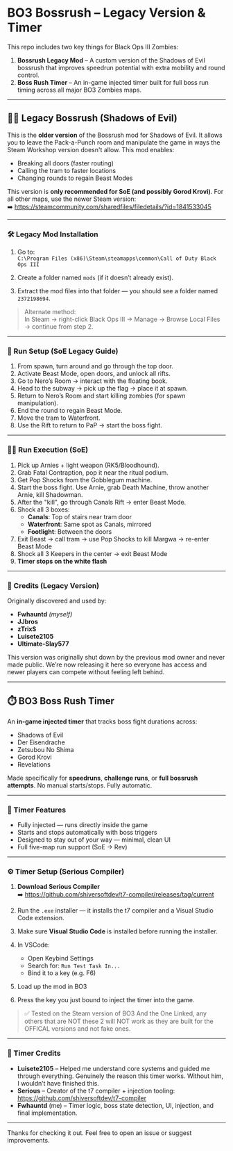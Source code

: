 # BO3 Bossrush – Legacy Version & Timer

This repo includes two key things for Black Ops III Zombies:

1. **Bossrush Legacy Mod** – A custom version of the Shadows of Evil bossrush that improves speedrun potential with extra mobility and round control.
2. **Boss Rush Timer** – An in-game injected timer built for full boss run timing across all major BO3 Zombies maps.

---

## 🧟‍♂️ Legacy Bossrush (Shadows of Evil)

This is the **older version** of the Bossrush mod for Shadows of Evil. It allows you to leave the Pack-a-Punch room and manipulate the game in ways the Steam Workshop version doesn't allow. This mod enables:

- Breaking all doors (faster routing)
- Calling the tram to faster locations
- Changing rounds to regain Beast Modes

This version is **only recommended for SoE (and possibly Gorod Krovi)**. For all other maps, use the newer Steam version:  
➡️ https://steamcommunity.com/sharedfiles/filedetails/?id=1841533045

---

### 🛠️ Legacy Mod Installation

1. Go to:  
   `C:\Program Files (x86)\Steam\steamapps\common\Call of Duty Black Ops III`

2. Create a folder named `mods` (if it doesn’t already exist).

3. Extract the mod files into that folder — you should see a folder named `2372198694`.

> Alternate method:  
> In Steam → right-click Black Ops III → Manage → Browse Local Files → continue from step 2.

---

### 🧪 Run Setup (SoE Legacy Guide)

1. From spawn, turn around and go through the top door.
2. Activate Beast Mode, open doors, and unlock all rifts.
3. Go to Nero’s Room → interact with the floating book.
4. Head to the subway → pick up the flag → place it at spawn.
5. Return to Nero’s Room and start killing zombies (for spawn manipulation).
6. End the round to regain Beast Mode.
7. Move the tram to Waterfront.
8. Use the Rift to return to PaP → start the boss fight.

---

### 🏃‍♂️ Run Execution (SoE)

1. Pick up Arnies + light weapon (RK5/Bloodhound).
2. Grab Fatal Contraption, pop it near the ritual podium.
3. Get Pop Shocks from the Gobblegum machine.
4. Start the boss fight. Use Arnie, grab Death Machine, throw another Arnie, kill Shadowman.
5. After the "kill", go through Canals Rift → enter Beast Mode.
6. Shock all 3 boxes:
   - **Canals**: Top of stairs near tram door  
   - **Waterfront**: Same spot as Canals, mirrored  
   - **Footlight**: Between the doors
7. Exit Beast → call tram → use Pop Shocks to kill Margwa → re-enter Beast Mode
8. Shock all 3 Keepers in the center → exit Beast Mode  
9. **Timer stops on the white flash**

---

### 🔐 Credits (Legacy Version)

Originally discovered and used by:

- **Fwhauntd** *(myself)*
- **JJbros**
- **zTrixS**
- **Luisete2105**
- **Ultimate-Slay577**

This version was originally shut down by the previous mod owner and never made public. We’re now releasing it here so everyone has access and newer players can compete without feeling left behind.

---

## ⏱️ BO3 Boss Rush Timer

An **in-game injected timer** that tracks boss fight durations across:

- Shadows of Evil  
- Der Eisendrache  
- Zetsubou No Shima  
- Gorod Krovi  
- Revelations

Made specifically for **speedruns**, **challenge runs**, or **full bossrush attempts**. No manual starts/stops. Fully automatic.

---

### 🧰 Timer Features

- Fully injected — runs directly inside the game  
- Starts and stops automatically with boss triggers  
- Designed to stay out of your way — minimal, clean UI  
- Full five-map run support (SoE → Rev)

---

### ⚙️ Timer Setup (Serious Compiler)

1. **Download Serious Compiler**  
   ➡️ https://github.com/shiversoftdev/t7-compiler/releases/tag/current

2. Run the `.exe` installer — it installs the t7 compiler and a Visual Studio Code extension.

3. Make sure **Visual Studio Code** is installed before running the installer.

4. In VSCode:
   - Open Keybind Settings  
   - Search for: `Run Test Task In...`  
   - Bind it to a key (e.g. F6)

5. Load up the mod in BO3

6. Press the key you just bound to inject the timer into the game.

> ✅ Tested on the Steam version of BO3 And the One Linked, any others that are NOT these 2 will NOT work as they are built for the OFFICAL versions and not fake ones.

---

### 🙏 Timer Credits

- **Luisete2105** – Helped me understand core systems and guided me through everything. Genuinely the reason this timer works. Without him, I wouldn’t have finished this.
- **Serious** – Creator of the t7 compiler + injection tooling:  
  https://github.com/shiversoftdev/t7-compiler
- **Fwhauntd** (me) – Timer logic, boss state detection, UI, injection, and final implementation.

---

Thanks for checking it out. Feel free to open an issue or suggest improvements.
